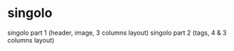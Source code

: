 # singolo
singolo part 1 (header, image, 3 columns layout)
singolo part 2 (tags, 4 & 3 columns layout)
